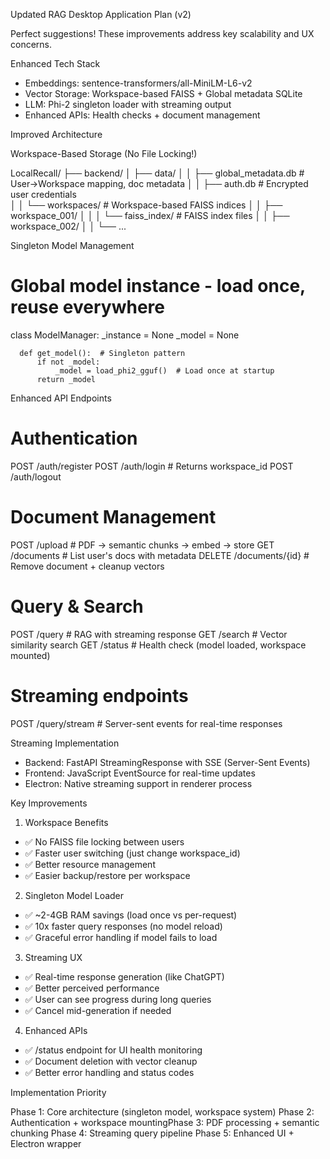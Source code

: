 Updated RAG Desktop Application Plan (v2)

  Perfect suggestions! These improvements address key scalability and UX concerns.

  Enhanced Tech Stack

  - Embeddings: sentence-transformers/all-MiniLM-L6-v2
  - Vector Storage: Workspace-based FAISS + Global metadata SQLite
  - LLM: Phi-2 singleton loader with streaming output
  - Enhanced APIs: Health checks + document management

  Improved Architecture

  Workspace-Based Storage (No File Locking!)

  LocalRecall/
  ├── backend/
  │   ├── data/
  │   │   ├── global_metadata.db       # User→Workspace mapping, doc metadata
  │   │   ├── auth.db                  # Encrypted user credentials  
  │   │   └── workspaces/              # Workspace-based FAISS indices
  │   │       ├── workspace_001/
  │   │       │   └── faiss_index/     # FAISS index files
  │   │       ├── workspace_002/
  │   │       └── ...

  Singleton Model Management

  # Global model instance - load once, reuse everywhere
  class ModelManager:
      _instance = None
      _model = None

      def get_model():  # Singleton pattern
          if not _model:
              _model = load_phi2_gguf()  # Load once at startup
          return _model

  Enhanced API Endpoints

  # Authentication
  POST /auth/register
  POST /auth/login      # Returns workspace_id
  POST /auth/logout

  # Document Management  
  POST /upload          # PDF → semantic chunks → embed → store
  GET  /documents       # List user's docs with metadata
  DELETE /documents/{id} # Remove document + cleanup vectors

  # Query & Search
  POST /query           # RAG with streaming response
  GET  /search          # Vector similarity search
  GET  /status          # Health check (model loaded, workspace mounted)

  # Streaming endpoints
  POST /query/stream    # Server-sent events for real-time responses

  Streaming Implementation

  - Backend: FastAPI StreamingResponse with SSE (Server-Sent Events)
  - Frontend: JavaScript EventSource for real-time updates
  - Electron: Native streaming support in renderer process

  Key Improvements

  1. Workspace Benefits

  - ✅ No FAISS file locking between users
  - ✅ Faster user switching (just change workspace_id)
  - ✅ Better resource management
  - ✅ Easier backup/restore per workspace

  2. Singleton Model Loader

  - ✅ ~2-4GB RAM savings (load once vs per-request)
  - ✅ 10x faster query responses (no model reload)
  - ✅ Graceful error handling if model fails to load

  3. Streaming UX

  - ✅ Real-time response generation (like ChatGPT)
  - ✅ Better perceived performance
  - ✅ User can see progress during long queries
  - ✅ Cancel mid-generation if needed

  4. Enhanced APIs

  - ✅ /status endpoint for UI health monitoring
  - ✅ Document deletion with vector cleanup
  - ✅ Better error handling and status codes

  Implementation Priority

  Phase 1: Core architecture (singleton model, workspace system)
  Phase 2: Authentication + workspace mountingPhase 3: PDF processing + semantic chunking
  Phase 4: Streaming query pipeline
  Phase 5: Enhanced UI + Electron wrapper